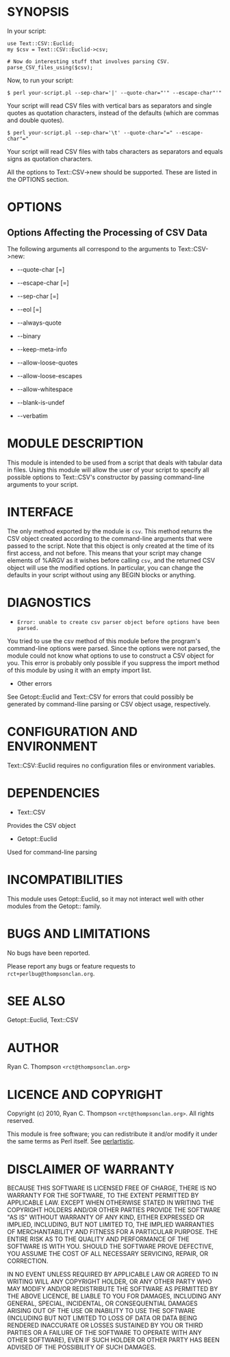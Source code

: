 # SYNOPSIS

In your script:

    use Text::CSV::Euclid;
    my $csv = Text::CSV::Euclid->csv;

    # Now do interesting stuff that involves parsing CSV.
    parse_CSV_files_using($csv);

Now, to run your script:

    $ perl your-script.pl --sep-char='|' --quote-char="'" --escape-char"'"

Your script will read CSV files with vertical bars as separators and
single quotes as quotation characters, instead of the defaults (which
are commas and double quotes).

    $ perl your-script.pl --sep-char='\t' --quote-char="=" --escape-char"="

Your script will read CSV files with tabs characters as separators and
equals signs as quotation characters.

All the options to Text::CSV->new should be supported. These are
listed in the OPTIONS section.

# OPTIONS

## Options Affecting the Processing of CSV Data

The following arguments all correspond to the arguments to
Text::CSV->new:

- --quote-char [=] <char>

- --escape-char [=] <char>

- --sep-char [=] <char>

- --eol [=] <eol>

- --always-quote

- --binary

- --keep-meta-info

- --allow-loose-quotes

- --allow-loose-escapes

- --allow-whitespace

- --blank-is-undef

- --verbatim



# MODULE DESCRIPTION

This module is intended to be used from a script that deals with
tabular data in files. Using this module will allow the user of your
script to specify all possible options to Text::CSV's constructor by
passing command-line arguments to your script.

# INTERFACE

The only method exported by the module is `csv`. This method returns
the CSV object created according to the command-line arguments that
were passed to the script. Note that this object is only created at
the time of its first access, and not before. This means that your
script may change elements of %ARGV as it wishes before calling
`csv`, and the returned CSV object will use the modified options. In
particular, you can change the defaults in your script without using
any BEGIN blocks or anything.

# DIAGNOSTICS

- `Error: unable to create csv parser object before options have been parsed.`

You tried to use the csv method of this module before the program's
command-line options were parsed. Since the options were not parsed,
the module could not know what options to use to construct a CSV
object for you. This error is probably only possible if you suppress
the import method of this module by using it with an empty import
list.

- Other errors

See Getopt::Euclid and Text::CSV for errors that could possibly be
generated by command-lline parsing or CSV object usage, respectively.



# CONFIGURATION AND ENVIRONMENT

Text::CSV::Euclid requires no configuration files or environment variables.



# DEPENDENCIES

- Text::CSV

Provides the CSV object

- Getopt::Euclid

Used for command-line parsing



# INCOMPATIBILITIES

This module uses Getopt::Euclid, so it may not interact well with
other modules from the Getopt:: family.



# BUGS AND LIMITATIONS

No bugs have been reported.

Please report any bugs or feature requests to
`rct+perlbug@thompsonclan.org`.



# SEE ALSO

Getopt::Euclid, Text::CSV

# AUTHOR

Ryan C. Thompson  `<rct@thompsonclan.org>`



# LICENCE AND COPYRIGHT

Copyright (c) 2010, Ryan C. Thompson `<rct@thompsonclan.org>`. All rights reserved.

This module is free software; you can redistribute it and/or
modify it under the same terms as Perl itself. See [perlartistic](http://search.cpan.org/perldoc?perlartistic).



# DISCLAIMER OF WARRANTY

BECAUSE THIS SOFTWARE IS LICENSED FREE OF CHARGE, THERE IS NO WARRANTY
FOR THE SOFTWARE, TO THE EXTENT PERMITTED BY APPLICABLE LAW. EXCEPT WHEN
OTHERWISE STATED IN WRITING THE COPYRIGHT HOLDERS AND/OR OTHER PARTIES
PROVIDE THE SOFTWARE "AS IS" WITHOUT WARRANTY OF ANY KIND, EITHER
EXPRESSED OR IMPLIED, INCLUDING, BUT NOT LIMITED TO, THE IMPLIED
WARRANTIES OF MERCHANTABILITY AND FITNESS FOR A PARTICULAR PURPOSE. THE
ENTIRE RISK AS TO THE QUALITY AND PERFORMANCE OF THE SOFTWARE IS WITH
YOU. SHOULD THE SOFTWARE PROVE DEFECTIVE, YOU ASSUME THE COST OF ALL
NECESSARY SERVICING, REPAIR, OR CORRECTION.

IN NO EVENT UNLESS REQUIRED BY APPLICABLE LAW OR AGREED TO IN WRITING
WILL ANY COPYRIGHT HOLDER, OR ANY OTHER PARTY WHO MAY MODIFY AND/OR
REDISTRIBUTE THE SOFTWARE AS PERMITTED BY THE ABOVE LICENCE, BE
LIABLE TO YOU FOR DAMAGES, INCLUDING ANY GENERAL, SPECIAL, INCIDENTAL,
OR CONSEQUENTIAL DAMAGES ARISING OUT OF THE USE OR INABILITY TO USE
THE SOFTWARE (INCLUDING BUT NOT LIMITED TO LOSS OF DATA OR DATA BEING
RENDERED INACCURATE OR LOSSES SUSTAINED BY YOU OR THIRD PARTIES OR A
FAILURE OF THE SOFTWARE TO OPERATE WITH ANY OTHER SOFTWARE), EVEN IF
SUCH HOLDER OR OTHER PARTY HAS BEEN ADVISED OF THE POSSIBILITY OF
SUCH DAMAGES.